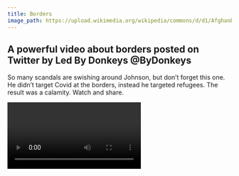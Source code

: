 ```yaml
---
title: Borders
image_path: https://upload.wikimedia.org/wikipedia/commons/d/d1/AfghanBiscuit.jpg
---
```

## A powerful video about borders posted on Twitter by Led By Donkeys @ByDonkeys

So many scandals are swishing around Johnson, but don’t forget this one. He didn’t target Covid at the borders, instead he targeted refugees. The result was a calamity. Watch and share.

<video  autoplay controls>
    <source src="{{ 127.0.0.1:4000/assets }}/assets/O1Nc1fSKXv1FMAVJ.mp4" type="video/mp4">
</video>
